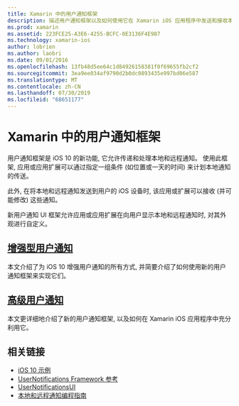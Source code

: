 ```yaml
---
title: Xamarin 中的用户通知框架
description: 描述用户通知框架以及如何使用它在 Xamarin iOS 应用程序中发送和接收本地和远程通知的文档的链接。
ms.prod: xamarin
ms.assetid: 223FCE25-A3E6-4255-BCFC-0E3136F4E987
ms.technology: xamarin-ios
author: lobrien
ms.author: laobri
ms.date: 09/01/2016
ms.openlocfilehash: 13fb48d5ee64c1d84926158381f0f69655fb2cf2
ms.sourcegitcommit: 3ea9ee034af9790d2b0dc0893435e997bd06e587
ms.translationtype: MT
ms.contentlocale: zh-CN
ms.lasthandoff: 07/30/2019
ms.locfileid: "68651177"
---
```

# <a name="user-notifications-framework-in-xamarinios"></a>Xamarin 中的用户通知框架

用户通知框架是 iOS 10 的新功能, 它允许传递和处理本地和远程通知。 使用此框架, 应用或应用扩展可以通过指定一组条件 (如位置或一天的时间) 来计划本地通知的传送。

此外, 在将本地和远程通知发送到用户的 iOS 设备时, 该应用或扩展可以接收 (并可能修改) 这些通知。

新用户通知 UI 框架允许应用或应用扩展在向用户显示本地和远程通知时, 对其外观进行自定义。

## <a name="enhanced-user-notificationsiosplatformuser-notificationsenhanced-user-notificationsmd"></a>[增强型用户通知](~/ios/platform/user-notifications/enhanced-user-notifications.md)

本文介绍了为 iOS 10 增强用户通知的所有方式, 并简要介绍了如何使用新的用户通知框架来实现它们。

## <a name="advanced-user-notificationsiosplatformuser-notificationsadvanced-user-notificationsmd"></a>[高级用户通知](~/ios/platform/user-notifications/advanced-user-notifications.md)

本文更详细地介绍了新的用户通知框架, 以及如何在 Xamarin iOS 应用程序中充分利用它。

## <a name="related-links"></a>相关链接

- [iOS 10 示例](https://docs.microsoft.com/samples/browse/?products=xamarin&term=Xamarin.iOS+iOS10)
- [UserNotifications Framework 参考](https://developer.apple.com/reference/usernotifications)
- [UserNotificationsUI](https://developer.apple.com/reference/usernotificationsui)
- [本地和远程通知编程指南](https://developer.apple.com/library/prerelease/content/documentation/NetworkingInternet/Conceptual/RemoteNotificationsPG/Chapters/Introduction.html)
